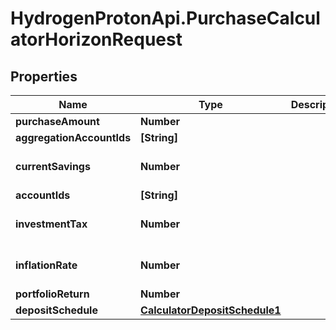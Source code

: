# HydrogenProtonApi.PurchaseCalculatorHorizonRequest

## Properties
Name | Type | Description | Notes
------------ | ------------- | ------------- | -------------
**purchaseAmount** | **Number** |  | 
**aggregationAccountIds** | **[String]** |  | [optional] 
**currentSavings** | **Number** |  | [optional] [default to 0.0]
**accountIds** | **[String]** |  | [optional] 
**investmentTax** | **Number** |  | [optional] [default to 0.0]
**inflationRate** | **Number** |  | [optional] [default to 0.0]
**portfolioReturn** | **Number** |  | 
**depositSchedule** | [**CalculatorDepositSchedule1**](CalculatorDepositSchedule1.md) |  | [optional] 


